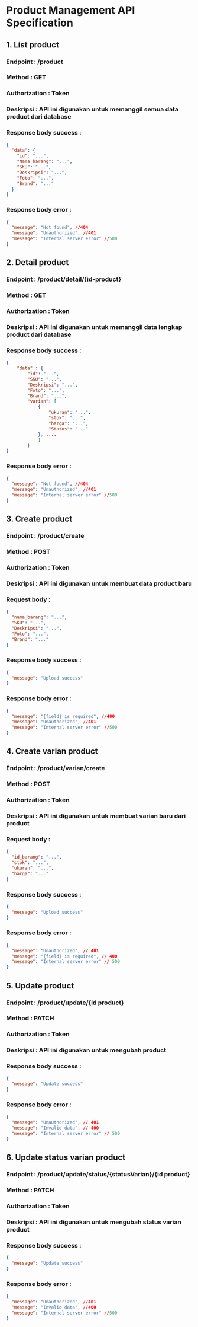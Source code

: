 # Product Management API Specification

## 1. List product

### Endpoint : /product

### Method : GET

### Authorization : Token

### Deskripsi : API ini digunakan untuk memanggil semua data product dari database

### Response body success :

```json
{
  "data": {
    "id": "...",
    "Nama barang": "...",
    "SKU": "...",
    "Deskripsi": "...",
    "Foto": "...",
    "Brand": "..."
  }
}
```

### Response body error :

```json
{
  "message": "Not found", //404
  "message": "Unauthorized", //401
  "message": "Internal server error" //500
}
```

## 2. Detail product

### Endpoint : /product/detail/{id-product}

### Method : GET

### Authorization : Token

### Deskripsi : API ini digunakan untuk memanggil data lengkap product dari database

### Response body success :

```json
{
    "data" : {
        "id": "...",
        "SKU": "...",
        "Deskripsi": "...",
        "Foto": "...",
        "Brand": "...",
        "varian": [
            {
                "ukuran": "...",
                "stok": "...",
                "harga": "...",
                "Status": "..."
            }, ....
            ]
        }
}
```

### Response body error :

```json
{
  "message": "Not found", //404
  "message": "Unauthorized", //401
  "message": "Internal server error" //500
}
```

## 3. Create product

### Endpoint : /product/create

### Method : POST

### Authorization : Token

### Deskripsi : API ini digunakan untuk membuat data product baru

### Request body :

```json
{
  "nama_barang": "...",
  "SKU": "...",
  "Deskripsi": "...",
  "Foto": "...",
  "Brand": "..."
}
```

### Response body success :

```json
{
  "message": "Upload success"
}
```

### Response body error :

```json
{
  "message": "{field} is required", //400
  "message": "Unauthorized", //401
  "message": "Internal server error" //500
}
```

## 4. Create varian product

### Endpoint : /product/varian/create

### Method : POST

### Authorization : Token

### Deskripsi : API ini digunakan untuk membuat varian baru dari product

### Request body :

```json
{
  "id_barang": "...",
  "stok": "...",
  "ukuran": "...",
  "harga": "..."
}
```

### Response body success :

```json
{
  "message": "Upload success"
}
```

### Response body error :

```json
{
  "message": "Unauthorized", // 401
  "message": "{field} is required", // 400
  "message": "Internal server error" // 500
}
```

## 5. Update product

### Endpoint : /product/update/{id product}

### Method : PATCH

### Authorization : Token

### Deskripsi : API ini digunakan untuk mengubah product

### Response body success :

```json
{
  "message": "Update success"
}
```

### Response body error :

```json
{
  "message": "Unauthorized", // 401
  "message": "Invalid data", // 400
  "message": "Internal server error" // 500
}
```

## 6. Update status varian product

### Endpoint : /product/update/status/{statusVarian}/{id product}

### Method : PATCH

### Authorization : Token

### Deskripsi : API ini digunakan untuk mengubah status varian product

### Response body success :

```json
{
  "message": "Update success"
}
```

### Response body error :

```json
{
  "message": "Unauthorized", //401
  "message": "Invalid data", //400
  "message": "Internal server error" //500
}
```
